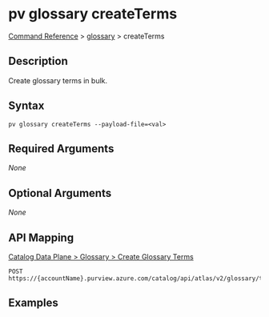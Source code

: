 # pv glossary createTerms
[Command Reference](../../../README.md#command-reference) > [glossary](./main.md) > createTerms

## Description
Create glossary terms in bulk.

## Syntax
```
pv glossary createTerms --payload-file=<val>
```

## Required Arguments
*None*

## Optional Arguments
*None*

## API Mapping
[Catalog Data Plane > Glossary > Create Glossary Terms](https://docs.microsoft.com/en-us/rest/api/purview/catalogdataplane/glossary/create-glossary-terms)
```
POST https://{accountName}.purview.azure.com/catalog/api/atlas/v2/glossary/terms
```

## Examples
```powershell

```